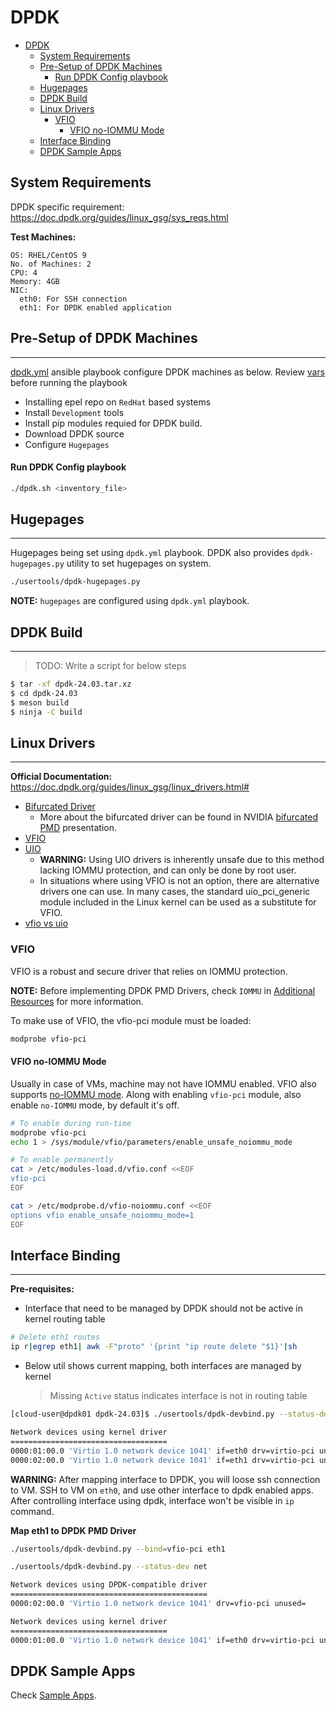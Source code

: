 # DPDK

- [DPDK](#dpdk)
  - [System Requirements](#system-requirements)
  - [Pre-Setup of DPDK Machines](#pre-setup-of-dpdk-machines)
      - [Run DPDK Config playbook](#run-dpdk-config-playbook)
  - [Hugepages](#hugepages)
  - [DPDK Build](#dpdk-build)
  - [Linux Drivers](#linux-drivers)
    - [VFIO](#vfio)
      - [VFIO no-IOMMU Mode](#vfio-no-iommu-mode)
  - [Interface Binding](#interface-binding)
  - [DPDK Sample Apps](#dpdk-sample-apps)

## System Requirements
DPDK specific requirement: https://doc.dpdk.org/guides/linux_gsg/sys_reqs.html

**Test Machines:**
```
OS: RHEL/CentOS 9
No. of Machines: 2
CPU: 4
Memory: 4GB
NIC:
  eth0: For SSH connection
  eth1: For DPDK enabled application
```

## Pre-Setup of DPDK Machines
***
[dpdk.yml](./ansible/dpdk.yml) ansible playbook configure DPDK machines as below. Review [vars](./ansible/vars/main.yml) before running the playbook
- Installing epel repo on `RedHat` based systems
- Install `Development` tools
- Install pip modules requied for DPDK build.
- Download DPDK source
- Configure `Hugepages`

#### Run DPDK Config playbook
```bash
./dpdk.sh <inventory_file>
```


## Hugepages
***
Hugepages being set using `dpdk.yml` playbook. DPDK also provides `dpdk-hugepages.py` utility to set hugepages on system.
```bash
./usertools/dpdk-hugepages.py
```
**NOTE:** `hugepages` are configured using `dpdk.yml` playbook.

## DPDK Build
***
> TODO: Write a script for below steps

```bash
$ tar -xf dpdk-24.03.tar.xz
$ cd dpdk-24.03
$ meson build
$ ninja -C build
```

## Linux Drivers
***
**Official Documentation:** https://doc.dpdk.org/guides/linux_gsg/linux_drivers.html#

- [Bifurcated Driver](https://doc.dpdk.org/guides/linux_gsg/linux_drivers.html#bifurcated-driver)
  - More about the bifurcated driver can be found in NVIDIA [bifurcated PMD](https://www.dpdk.org/wp-content/uploads/sites/35/2016/10/Day02-Session04-RonyEfraim-Userspace2016.pdf) presentation.
- [VFIO](https://doc.dpdk.org/guides/linux_gsg/linux_drivers.html#vfio)
- [UIO](https://doc.dpdk.org/guides/linux_gsg/linux_drivers.html#uio)
  - **WARNING:** Using UIO drivers is inherently unsafe due to this method lacking IOMMU protection, and can only be done by root user.
  - In situations where using VFIO is not an option, there are alternative drivers one can use. In many cases, the standard uio_pci_generic module included in the Linux kernel can be used as a substitute for VFIO. 
- [vfio vs uio](https://edc.intel.com/content/www/us/en/design/products/ethernet/config-guide-e810-dpdk/linux-drivers/#:~:text=VFIO%20driver%20is%20a%20robust,user%20space%2C%20and%20register%20interrupts.)

### VFIO
VFIO is a robust and secure driver that relies on IOMMU protection. 

**NOTE:** Before implementing DPDK PMD Drivers, check `IOMMU` in [Additional Resources](./docs/resources.md) for more information.

To make use of VFIO, the vfio-pci module must be loaded:
```bash
modprobe vfio-pci
```

#### VFIO no-IOMMU Mode
Usually in case of VMs, machine may not have IOMMU enabled. VFIO also supports [no-IOMMU mode](https://doc.dpdk.org/guides/linux_gsg/linux_drivers.html#vfio-noiommu). Along with enabling `vfio-pci` module, also enable `no-IOMMU` mode, by default it's off.

```bash
# To enable during run-time
modprobe vfio-pci
echo 1 > /sys/module/vfio/parameters/enable_unsafe_noiommu_mode

# To enable permanently
cat > /etc/modules-load.d/vfio.conf <<EOF
vfio-pci
EOF

cat > /etc/modprobe.d/vfio-noiommu.conf <<EOF
options vfio enable_unsafe_noiommu_mode=1
EOF
```

## Interface Binding
***
**Pre-requisites:**
- Interface that need to be managed by DPDK should not be active in kernel routing table
```bash
# Delete eth1 routes
ip r|egrep eth1| awk -F"proto" '{print "ip route delete "$1}'|sh

```
- Below util shows current mapping, both interfaces are managed by kernel
  > Missing `Active` status indicates interface is not in routing table
```bash
[cloud-user@dpdk01 dpdk-24.03]$ ./usertools/dpdk-devbind.py --status-dev net

Network devices using kernel driver
===================================
0000:01:00.0 'Virtio 1.0 network device 1041' if=eth0 drv=virtio-pci unused= *Active*
0000:02:00.0 'Virtio 1.0 network device 1041' if=eth1 drv=virtio-pci unused= *Active*
```

**WARNING:** After mapping interface to DPDK, you will loose ssh connection to VM. SSH to VM on `eth0`, and use other interface to dpdk enabled apps. After controlling interface using dpdk, interface won't be visible in `ip` command.

**Map eth1 to DPDK PMD Driver**
```bash
./usertools/dpdk-devbind.py --bind=vfio-pci eth1

./usertools/dpdk-devbind.py --status-dev net

Network devices using DPDK-compatible driver
============================================
0000:02:00.0 'Virtio 1.0 network device 1041' drv=vfio-pci unused=

Network devices using kernel driver
===================================
0000:01:00.0 'Virtio 1.0 network device 1041' if=eth0 drv=virtio-pci unused=vfio-pci *Active*
```

## DPDK Sample Apps
Check [Sample Apps](./docs/sample-apps.md).